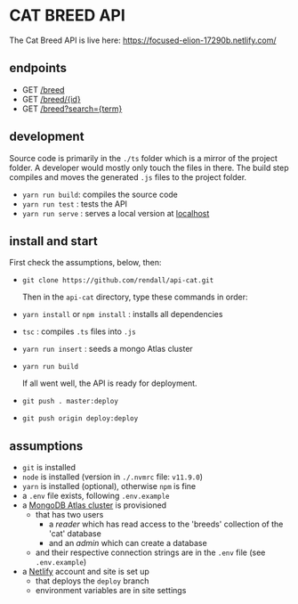 # CAT BREED API

The Cat Breed API is live here: <https://focused-elion-17290b.netlify.com/>

## endpoints

- GET [/breed](https://focused-elion-17290b.netlify.com/.netlify/functions/breed)
- GET [/breed/{id}](https://focused-elion-17290b.netlify.com/.netlify/functions/breed/5cad85a5f720f54848771d92)
- GET [/breed?search={term}](https://focused-elion-17290b.netlify.com/.netlify/functions/breed?search=longhair)

## development

Source code is primarily in the `./ts` folder which is a mirror of the project folder. A developer would mostly only touch the files in there. The build step compiles and moves the generated `.js` files to the project folder.

- `yarn run build`: compiles the source code
- `yarn run test` : tests the API
- `yarn run serve` : serves a local version at [localhost](http://localhost:9000/.netlify/functions/breed)

## install and start

  First check the assumptions, below, then:

- `git clone https://github.com/rendall/api-cat.git`

  Then in the `api-cat` directory, type these commands in order:

- `yarn install` or `npm install` : installs all dependencies
- `tsc` : compiles `.ts` files into `.js`
- `yarn run insert` : seeds a mongo Atlas cluster
- `yarn run build`

  If all went well, the API is ready for deployment.

- `git push . master:deploy`
- `git push origin deploy:deploy`

## assumptions

- `git` is installed
- `node` is installed (version in `./.nvmrc` file: `v11.9.0`)
- `yarn` is installed (optional), otherwise `npm` is fine
- a `.env` file exists, following `.env.example`
- a [MongoDB Atlas cluster](https://docs.atlas.mongodb.com/create-new-cluster/) is provisioned
  - that has two users
    - a *reader* which has read access to the 'breeds' collection of the 'cat' database
    - and an *admin* which can create a database
  - and their respective connection strings are in the `.env` file (see `.env.example`)
- a [Netlify](https://www.netlify.com/) account and site is set up
  - that deploys the `deploy` branch
  - environment variables are in site settings
